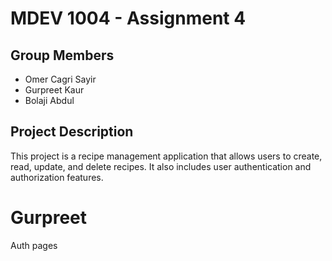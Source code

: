 # MDEV 1004 - Assignment 4

## Group Members

- Omer Cagri Sayir
- Gurpreet Kaur
- Bolaji Abdul

## Project Description

This project is a recipe management application that allows users to create, read, update, and delete recipes. It also includes user authentication and authorization features.

# Gurpreet 
Auth pages

